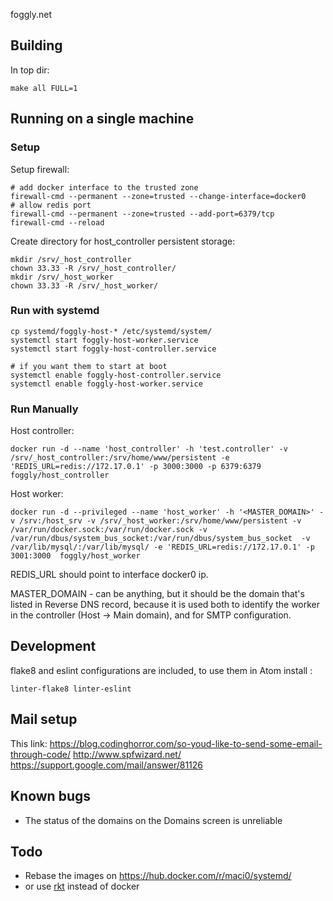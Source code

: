 foggly.net

## Building

In top dir:

    make all FULL=1

## Running on a single machine

### Setup

Setup firewall:

    # add docker interface to the trusted zone
    firewall-cmd --permanent --zone=trusted --change-interface=docker0
    # allow redis port
    firewall-cmd --permanent --zone=trusted --add-port=6379/tcp
    firewall-cmd --reload

Create directory for host_controller persistent storage:

    mkdir /srv/_host_controller
    chown 33.33 -R /srv/_host_controller/
    mkdir /srv/_host_worker
    chown 33.33 -R /srv/_host_worker/


### Run with systemd

    cp systemd/foggly-host-* /etc/systemd/system/
    systemctl start foggly-host-worker.service
    systemctl start foggly-host-controller.service

    # if you want them to start at boot
    systemctl enable foggly-host-controller.service
    systemctl enable foggly-host-worker.service

### Run Manually

Host controller:

    docker run -d --name 'host_controller' -h 'test.controller' -v /srv/_host_controller:/srv/home/www/persistent -e 'REDIS_URL=redis://172.17.0.1' -p 3000:3000 -p 6379:6379  foggly/host_controller

Host worker:

    docker run -d --privileged --name 'host_worker' -h '<MASTER_DOMAIN>' -v /srv:/host_srv -v /srv/_host_worker:/srv/home/www/persistent -v /var/run/docker.sock:/var/run/docker.sock -v /var/run/dbus/system_bus_socket:/var/run/dbus/system_bus_socket  -v /var/lib/mysql/:/var/lib/mysql/ -e 'REDIS_URL=redis://172.17.0.1' -p 3001:3000  foggly/host_worker

REDIS_URL should point to interface docker0 ip.

MASTER_DOMAIN - can be anything, but it should be the domain that's listed in Reverse DNS record, because it is used both to identify the worker in the controller (Host -> Main domain), and for SMTP configuration.

## Development
flake8 and eslint configurations are included, to use them in Atom install :

    linter-flake8 linter-eslint

## Mail setup

This link: https://blog.codinghorror.com/so-youd-like-to-send-some-email-through-code/
http://www.spfwizard.net/
https://support.google.com/mail/answer/81126

## Known bugs

-  The status of the domains on the Domains screen is unreliable

## Todo

- Rebase the images on https://hub.docker.com/r/maci0/systemd/
- or use [rkt](https://coreos.com/rkt/docs/latest/) instead of docker
